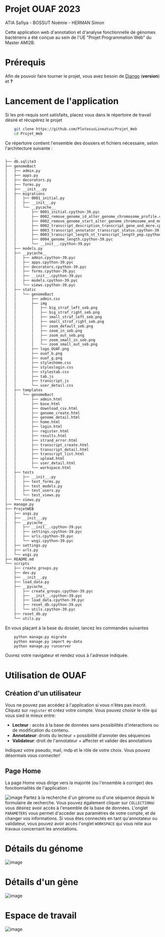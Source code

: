 # Projet OUAF 2023
ATIA Safiya - BOSSUT Noémie - HERMAN Simon

Cette application web d'annotation et d'analyse fonctionnelle de génomes bactériens a été conçue au sein de l'UE "Projet Programmation Web" du Master AMI2B. 

# Prérequis

Afin de pouvoir faire tourner le projet, vous avez besoin de [Django](https://www.djangoproject.com/) (**version**) et **?**


# Lancement de l'application
Si les pré-requis sont satisfaits, placez vous dans le répertoire de travail désiré et récupérez le projet
```bash
    git clone https://github.com/PlotosusLineatus/Projet_Web
    cd Projet_Web
```
Ce répertoire contient l'ensemble des dossiers et fichiers nécessaire, selon l'architecture suivante :
```bash
    .
├── db.sqlite3
├── genomeBact
│   ├── admin.py
│   ├── apps.py
│   ├── decorators.py
│   ├── forms.py
│   ├── __init__.py
│   ├── migrations
│   │   ├── 0001_initial.py
│   │   ├── __init__.py
│   │   └── __pycache__
│   │       ├── 0001_initial.cpython-39.pyc
│   │       ├── 0002_remove_genome_id_alter_genome_chromosome_profile.cpython-39.pyc
│   │       ├── 0002_remove_genome_start_alter_genome_chromosome_and_more.cpython-39.pyc
│   │       ├── 0002_transcript_description_transcript_gene_and_more.cpython-39.pyc
│   │       ├── 0003_transcript_annotator_transcript_status.cpython-39.pyc
│   │       ├── 0003_transcript_length_nt_transcript_length_pep.cpython-39.pyc
│   │       ├── 0004_genome_length.cpython-39.pyc
│   │       └── __init__.cpython-39.pyc
│   ├── models.py
│   ├── __pycache__
│   │   ├── admin.cpython-39.pyc
│   │   ├── apps.cpython-39.pyc
│   │   ├── decorators.cpython-39.pyc
│   │   ├── forms.cpython-39.pyc
│   │   ├── __init__.cpython-39.pyc
│   │   ├── models.cpython-39.pyc
│   │   └── views.cpython-39.pyc
│   ├── static
│   │   └── genomeBact
│   │       ├── admin.css
│   │       ├── img
│   │       │   ├── big_straf_left_seb.png
│   │       │   ├── big_straf_right_seb.png
│   │       │   ├── small_straf_left_seb.png
│   │       │   ├── small_straf_right_seb.png
│   │       │   ├── zoom_default_seb.png
│   │       │   ├── zoom_in_seb.png
│   │       │   ├── zoom_out_seb.png
│   │       │   ├── zoom_small_in_seb.png
│   │       │   └── zoom_small_out_seb.png
│   │       ├── logo_OUAF.png
│   │       ├── ouaf_b.png
│   │       ├── ouaf_g.png
│   │       ├── styleshome.css
│   │       ├── styleslogin.css
│   │       ├── stylestab.css
│   │       ├── tab.js
│   │       ├── transcript.js
│   │       └── user_detail.css
│   ├── templates
│   │   └── genomeBact
│   │       ├── admin.html
│   │       ├── base.html
│   │       ├── download_csv.html
│   │       ├── genome_create.html
│   │       ├── genome_detail.html
│   │       ├── home.html
│   │       ├── login.html
│   │       ├── register.html
│   │       ├── results.html
│   │       ├── strand_error.html
│   │       ├── transcript_create.html
│   │       ├── transcript_detail.html
│   │       ├── transcript_list.html
│   │       ├── upload.html
│   │       ├── user_detail.html
│   │       └── workspace.html
│   ├── tests
│   │   ├── __init__.py
│   │   ├── test_forms.py
│   │   ├── test_models.py
│   │   ├── test_users.py
│   │   └── test_views.py
│   └── views.py
├── manage.py
├── ProjetWEB
│   ├── asgi.py
│   ├── __init__.py
│   ├── __pycache__
│   │   ├── __init__.cpython-39.pyc
│   │   ├── settings.cpython-39.pyc
│   │   ├── urls.cpython-39.pyc
│   │   └── wsgi.cpython-39.pyc
│   ├── settings.py
│   ├── urls.py
│   └── wsgi.py
├── README.md
└── scripts
    ├── create_groups.py
    ├── dev.py
    ├── __init__.py
    ├── load_data.py
    ├── __pycache__
    │   ├── create_groups.cpython-39.pyc
    │   ├── __init__.cpython-39.pyc
    │   ├── load_data.cpython-39.pyc
    │   ├── reset_db.cpython-39.pyc
    │   └── utils.cpython-39.pyc
    ├── reset_db.py
    └── utils.py

```
En vous plaçant à la base du dossier, lancez les commandes suivantes
```bash
    python manage.py migrate
    python manage.py import my-data
    python manage.py runserver
```
Ouvrez votre navigateur et rendez vous à l'adresse indiquée. 

# Utilisation de OUAF
## Création d'un utilisateur

Vous ne pouvez pas accédez à l'application si vous n'êtes pas inscrit. Cliquez sur `register` et créez votre compte. Vous pouvez choisir le rôle qui vous sied le mieux entre:
- **Lecteur** : accès à la base de données sans possibilités d'interactions ou de modification du contenu.
- **Annotateur**: droits du lecteur + possibilité d'annoter des séquences
- **Validateur**: droit de l'annotateur + affecter et valider des annotations

Indiquez votre pseudo, mail, mdp et le rôle de votre choix. Vous pouvez désormais vous connecter!

## Page Home

La page Home vous dirige vers la majorité (ou l'ensemble à corriger) des fonctionnalités de l'application :

![image](https://user-images.githubusercontent.com/75751225/217904756-ea7b69e0-dc0d-4b90-854e-3277ecfe9a11.png)
Partez à la recherche d'un génome ou d'une séquence depuis le formulaire de recherche. Vous pouvez également cliquer sur `COLLECTION`si vous désirez avoir accès à l'ensemble de la base de données. 
L'onglet `PARAMETERS` vous permet d'acceder aux paramètres de votre compte, et de changer vos informations.
Si vous êtes connectés en tant qu'annotateur ou validateur, vous pouvez avoir accès l'onglet `WORKSPACE` qui vous relie aux travaux concernant les annotations.

# Détails du génome
![image](https://user-images.githubusercontent.com/75751225/218156782-ae7ff0b7-cd0f-430d-bd3e-05f8aeb355fa.png)

# Détails d'un gène
![image](https://user-images.githubusercontent.com/75751225/218156946-1105dc67-1286-4452-a181-06c0e75cad6e.png)

# Espace de travail
![image](https://user-images.githubusercontent.com/75751225/218157189-7caa244d-b4b1-4e45-9fb2-0e20e30251ba.png)
